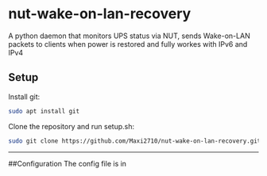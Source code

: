 # nut-wake-on-lan-recovery
A python daemon that monitors UPS status via NUT, sends Wake-on-LAN packets to clients when power is restored and fully workes with IPv6 and IPv4 <br/>


## Setup
Install git:
```bash
sudo apt install git
```
Clone the repository and run setup.sh:
```bash
sudo git clone https://github.com/Maxi2710/nut-wake-on-lan-recovery.git && cd nut-wake-on-lan-recovery && bash setup.sh
```

---

##Configuration
The config file is in 
